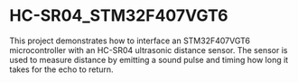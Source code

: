 # HC-SR04_STM32F407VGT6
This project demonstrates how to interface an STM32F407VGT6 microcontroller with an HC-SR04 ultrasonic distance sensor. The sensor is used to measure distance by emitting a sound pulse and timing how long it takes for the echo to return.
